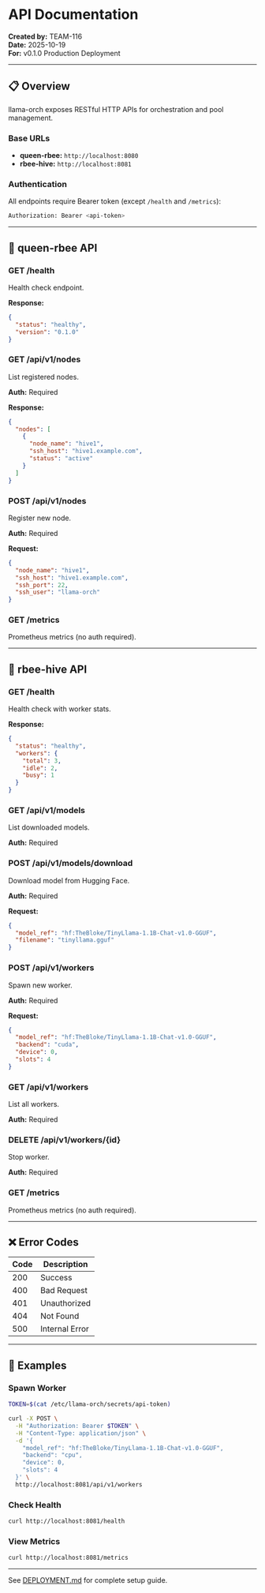 # API Documentation

**Created by:** TEAM-116  
**Date:** 2025-10-19  
**For:** v0.1.0 Production Deployment

---

## 📋 Overview

llama-orch exposes RESTful HTTP APIs for orchestration and pool management.

### Base URLs

- **queen-rbee:** `http://localhost:8080`
- **rbee-hive:** `http://localhost:8081`

### Authentication

All endpoints require Bearer token (except `/health` and `/metrics`):

```bash
Authorization: Bearer <api-token>
```

---

## 👑 queen-rbee API

### GET /health

Health check endpoint.

**Response:**
```json
{
  "status": "healthy",
  "version": "0.1.0"
}
```

### GET /api/v1/nodes

List registered nodes.

**Auth:** Required

**Response:**
```json
{
  "nodes": [
    {
      "node_name": "hive1",
      "ssh_host": "hive1.example.com",
      "status": "active"
    }
  ]
}
```

### POST /api/v1/nodes

Register new node.

**Auth:** Required

**Request:**
```json
{
  "node_name": "hive1",
  "ssh_host": "hive1.example.com",
  "ssh_port": 22,
  "ssh_user": "llama-orch"
}
```

### GET /metrics

Prometheus metrics (no auth required).

---

## 🐝 rbee-hive API

### GET /health

Health check with worker stats.

**Response:**
```json
{
  "status": "healthy",
  "workers": {
    "total": 3,
    "idle": 2,
    "busy": 1
  }
}
```

### GET /api/v1/models

List downloaded models.

**Auth:** Required

### POST /api/v1/models/download

Download model from Hugging Face.

**Auth:** Required

**Request:**
```json
{
  "model_ref": "hf:TheBloke/TinyLlama-1.1B-Chat-v1.0-GGUF",
  "filename": "tinyllama.gguf"
}
```

### POST /api/v1/workers

Spawn new worker.

**Auth:** Required

**Request:**
```json
{
  "model_ref": "hf:TheBloke/TinyLlama-1.1B-Chat-v1.0-GGUF",
  "backend": "cuda",
  "device": 0,
  "slots": 4
}
```

### GET /api/v1/workers

List all workers.

**Auth:** Required

### DELETE /api/v1/workers/{id}

Stop worker.

**Auth:** Required

### GET /metrics

Prometheus metrics (no auth required).

---

## ❌ Error Codes

| Code | Description |
|------|-------------|
| 200 | Success |
| 400 | Bad Request |
| 401 | Unauthorized |
| 404 | Not Found |
| 500 | Internal Error |

---

## 📝 Examples

### Spawn Worker

```bash
TOKEN=$(cat /etc/llama-orch/secrets/api-token)

curl -X POST \
  -H "Authorization: Bearer $TOKEN" \
  -H "Content-Type: application/json" \
  -d '{
    "model_ref": "hf:TheBloke/TinyLlama-1.1B-Chat-v1.0-GGUF",
    "backend": "cpu",
    "device": 0,
    "slots": 4
  }' \
  http://localhost:8081/api/v1/workers
```

### Check Health

```bash
curl http://localhost:8081/health
```

### View Metrics

```bash
curl http://localhost:8081/metrics
```

---

See [DEPLOYMENT.md](DEPLOYMENT.md) for complete setup guide.
